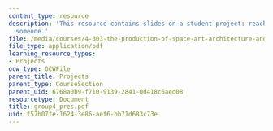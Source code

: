 ```yaml
---
content_type: resource
description: 'This resource contains slides on a student project: reach out and map
  someone.'
file: /media/courses/4-303-the-production-of-space-art-architecture-and-urbanism-in-dialogue-fall-2006/f57b07fe16243e86aef6bb71d683c73e_group4_pres.pdf
file_type: application/pdf
learning_resource_types:
- Projects
ocw_type: OCWFile
parent_title: Projects
parent_type: CourseSection
parent_uid: 6768a0b9-f710-9139-2841-0d418c6aed08
resourcetype: Document
title: group4_pres.pdf
uid: f57b07fe-1624-3e86-aef6-bb71d683c73e
---
```

